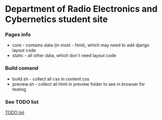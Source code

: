 # Department of Radio Electronics and Cybernetics student site

### Pages info

- core - contains data (in most - html), which may need to add django layout code
- static - all other data, which don`t need layout code

### Build comand
- build.sh - collect all css in content.css
- preview.sh - collect all html in preview folder to see in browser for testing

### See TODO list
[TODO list](TODO.md)
